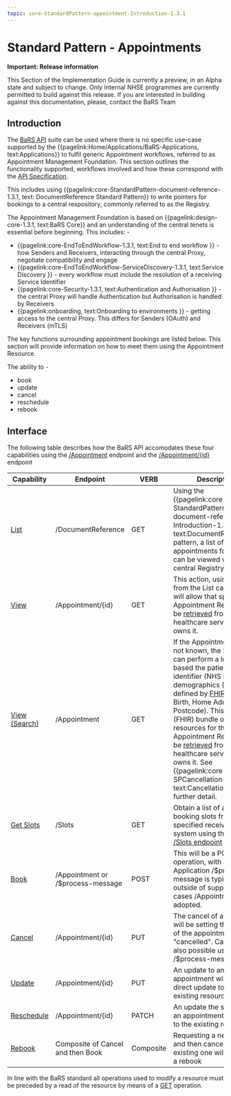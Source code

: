 ```yaml
---
topic: core-StandardPattern-appointment-Introduction-1.3.1
---
```


# Standard Pattern - Appointments

<div markdown="span" class="alert alert-warning" role="alert"><i class="fa fa-warning"></i><b>Important:  Release information</b>
<p>This Section of the Implementation Guide is currently a preview, in an Alpha state and subject to change. Only Internal NHSE programmes are currently permitted to build against this release. If you are interested in building against this documentation, please, contact the BaRS Team <bookingandreferralstandard@nhs.net> </p>
</div>

## Introduction 

The [BaRS API](https://digital.nhs.uk/developer/api-catalogue/booking-and-referral-fhir) suite can be used where there is no specific use-case supported by the {{pagelink:Home/Applications/BaRS-Applications, text:Applications}} to fulfil generic Appointment workflows, referred to as Appointment Management Foundation. This section outlines the functionality supported, workflows involved and how these correspond with the [API Specification](https://digital.nhs.uk/developer/api-catalogue/booking-and-referral-fhir/v1.3.0). 

This includes using {{pagelink:core-StandardPattern-document-reference-1.3.1, text: DocumentReference Standard Pattern}} to write pointers for bookings to a central respository, commonly referred to as the Registry. 

The Appointment Management Foundation is based on {{pagelink:design-core-1.3.1, text:BaRS Core}} and an understanding of the central tenets is essential before beginning. This includes: - 
* {{pagelink:core-EndToEndWorkflow-1.3.1, text:End to end workflow }} - how Senders and Receivers, interacting through the central Proxy, negotiate compatibility and engage
* {{pagelink:core-EndToEndWorkflow-ServiceDiscovery-1.3.1, text:Service Discovery }} - every workflow must include the resolution of a receiving Service Identifier 
* {{pagelink:core-Security-1.3.1, text:Authentication and Authorisation }} - the central Proxy will handle Authentication but Authorisation is handled by Receivers
* {{pagelink:onboarding, text:Onboarding to environments }} - getting access to the central Proxy. This differs for Senders (OAuth) and Receivers (mTLS)

The key functions surrounding appointment bookings are listed below. This section will provide information on how to meet them using the Appointment Resource.

The ability to -
* book 
* update
* cancel
* reschedule
* rebook

## Interface

The following table describes how the BaRS API accomodates these four capabilities using the [/Appointment](https://digital.nhs.uk/developer/api-catalogue/booking-and-referral-fhir/v1.3.0#post-/Appointment) endpoint and the [/Appointment/\{id\}](https://digital.nhs.uk/developer/api-catalogue/booking-and-referral-fhir/v1.3.0#put-/Appointment/-id-) endpoint

| Capability | Endpoint | VERB | Description |
|------------|-----------|-----|--------------|
| [List](https://digital.nhs.uk/developer/api-catalogue/booking-and-referral-fhir/v1.3.0#get-/DocumentReference) | /DocumentReference  | GET   | Using the {{pagelink:core-StandardPattern-document-reference-Introduction-1.3.1, text:DocumentReference}} pattern, a list of existing appointments for a patient can be viewed with the central Registry.  |
| [View](https://digital.nhs.uk/developer/api-catalogue/booking-and-referral-fhir/v1.3.0#get-/Appointment/-id-) | /Appointment/\{id\}  | GET   | This action, using the id from the List capability, will allow that specific Appointment Resource to be [retrieved](https://digital.nhs.uk/developer/api-catalogue/booking-and-referral-fhir/v1.3.0#get-/Appointment/-id-) from the healthcare service who owns it. |
| [View (Search)](https://digital.nhs.uk/developer/api-catalogue/booking-and-referral-fhir/v1.3.0#get-/Appointment) | /Appointment | GET   | If the Appointment.id is not known, the Sender can perform a look up based the patient national identifier (NHS No.) or demographics (Name (as defined by [FHIR](https://simplifier.net/packages/hl7.fhir.r4.core/4.0.1/files/2834389  )), Date of Birth, Home Address Postcode). This returns a (FHIR) bundle of resources for the specific Appointment Resource to be [retrieved](https://digital.nhs.uk/developer/api-catalogue/booking-and-referral-fhir/v1.3.0#get-/Appointment) from the healthcare service who owns it. See {{pagelink:core-SPCancellation-1.3.1, text:Cancellation}} for further detail.|
| [Get Slots](https://digital.nhs.uk/developer/api-catalogue/booking-and-referral-fhir/v1.3.0#get-/Slot) | /Slots   | GET   | Obtain a list of available booking slots from a specified receiving system using the [GET /Slots endpoint](https://digital.nhs.uk/developer/api-catalogue/booking-and-referral-fhir/v1.3.0#get-/Slot)  |
| [Book](https://digital.nhs.uk/developer/api-catalogue/booking-and-referral-fhir/v1.3.0#post-/Appointment) | /Appointment or /$process-message | POST | This will be a POST operation, with a BaRS Application /$process-message is typically used, outside of supported use cases /Appointment is adopted.|
| [Cancel](https://digital.nhs.uk/developer/api-catalogue/booking-and-referral-fhir/v1.3.0#put-/Appointment/-id-) | /Appointment/\{id\} | PUT| The cancel of a booking will be setting the status of the appointment to "cancelled". Cancel is also possible using /$process-message |
| [Update](https://digital.nhs.uk/developer/api-catalogue/booking-and-referral-fhir/v1.3.0#put-/Appointment/-id-) | /Appointment/\{id\} | PUT| An update to an appointment will be a direct update to the existing resource |
| [Reschedule](https://digital.nhs.uk/developer/api-catalogue/booking-and-referral-fhir/v1.3.0#put-/Appointment/-id-) | /Appointment/\{id\} | PATCH| An update the slot against an appointment, altering to the existing resource |
| [Rebook](https://digital.nhs.uk/developer/api-catalogue/booking-and-referral-fhir/v1.3.0#post-/Appointment) | Composite of Cancel and then Book | Composite | Requesting a new booking and then cancelling the existing one will constitute a rebook |


In line with the BaRS standard all operations used to modify a resource must be preceded by a read of the resource by means of a [GET](https://digital.nhs.uk/developer/api-catalogue/booking-and-referral-fhir/v1.3.0#get-/Appointment/-id-) operation.
